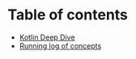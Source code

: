 # Table of contents

* [Kotlin Deep Dive](README.md)
* [Running log of concepts](running-log-of-concepts.md)

